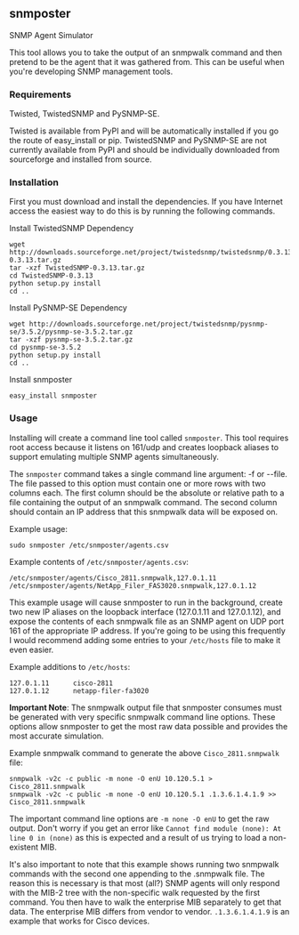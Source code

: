 ## snmposter
SNMP Agent Simulator

This tool allows you to take the output of an snmpwalk command and then pretend
to be the agent that it was gathered from. This can be useful when you're
developing SNMP management tools.

### Requirements
Twisted, TwistedSNMP and PySNMP-SE.

Twisted is available from PyPI and will be automatically installed if you go
the route of easy_install or pip. TwistedSNMP and PySNMP-SE are not currently
available from PyPI and should be individually downloaded from sourceforge
and installed from source.

### Installation
First you must download and install the dependencies. If you have Internet
access the easiest way to do this is by running the following commands.

Install TwistedSNMP Dependency

    wget http://downloads.sourceforge.net/project/twistedsnmp/twistedsnmp/0.3.13/TwistedSNMP-0.3.13.tar.gz
    tar -xzf TwistedSNMP-0.3.13.tar.gz
    cd TwistedSNMP-0.3.13
    python setup.py install
    cd ..

Install PySNMP-SE Dependency

    wget http://downloads.sourceforge.net/project/twistedsnmp/pysnmp-se/3.5.2/pysnmp-se-3.5.2.tar.gz
    tar -xzf pysnmp-se-3.5.2.tar.gz
    cd pysnmp-se-3.5.2
    python setup.py install
    cd ..

Install snmposter

    easy_install snmposter

### Usage
Installing will create a command line tool called `snmposter`. This tool
requires root access because it listens on 161/udp and creates loopback aliases
to support emulating multiple SNMP agents simultaneously.

The `snmposter` command takes a single command line argument: -f or --file.
The file passed to this option must contain one or more rows with two columns
each. The first column should be the absolute or relative path to a file
containing the output of an snmpwalk command. The second column should contain
an IP address that this snmpwalk data will be exposed on.

Example usage:

    sudo snmposter /etc/snmposter/agents.csv

Example contents of `/etc/snmposter/agents.csv`:

    /etc/snmposter/agents/Cisco_2811.snmpwalk,127.0.1.11
    /etc/snmposter/agents/NetApp_Filer_FAS3020.snmpwalk,127.0.1.12

This example usage will cause snmposter to run in the background, create two
new IP aliases on the loopback interface (127.0.1.11 and 127.0.1.12), and
expose the contents of each snmpwalk file as an SNMP agent on UDP port 161 of
the appropriate IP address. If you're going to be using this frequently I
would recommend adding some entries to your `/etc/hosts` file to make it even
easier.

Example additions to `/etc/hosts`:

    127.0.1.11      cisco-2811
    127.0.1.12      netapp-filer-fa3020


**Important Note**: The snmpwalk output file that snmposter consumes must be
generated with very specific snmpwalk command line options. These options allow
snmposter to get the most raw data possible and provides the most accurate
simulation.

Example snmpwalk command to generate the above `Cisco_2811.snmpwalk` file:

    snmpwalk -v2c -c public -m none -O enU 10.120.5.1 > Cisco_2811.snmpwalk
    snmpwalk -v2c -c public -m none -O enU 10.120.5.1 .1.3.6.1.4.1.9 >> Cisco_2811.snmpwalk

The important command line options are `-m none -O enU` to get the raw output.
Don't worry if you get an error like `Cannot find module (none): At line 0 in
(none)` as this is expected and a result of us trying to load a non-existent
MIB.

It's also important to note that this example shows running two snmpwalk
commands with the second one appending to the .snmpwalk file. The reason this
is necessary is that most (all?) SNMP agents will only respond with the MIB-2
tree with the non-specific walk requested by the first command. You then have
to walk the enterprise MIB separately to get that data. The enterprise MIB
differs from vendor to vendor. `.1.3.6.1.4.1.9` is an example that works for
Cisco devices.
